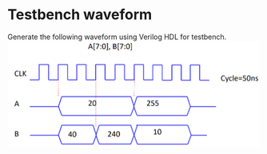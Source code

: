 # Testbench waveform
Generate the following waveform using Verilog HDL for testbench.
![](waveform.png)